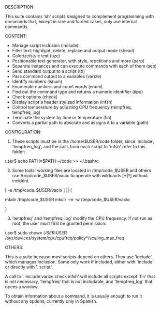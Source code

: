 DESCRIPTION:

This suite contains 'sh' scripts designed to complement programming with
commands that, except in rare and forced cases, only use internal commands.

CONTENT:

- Manage script inclusion (include)
- Filter text: highlight, delete, replace and output mode (shead)
- Colorize/style text (tize)
- Positionable text generator, with style, repetitions and more (parp)
- Separate instances and can execute commands with each of them (sep)
- Send standard output to a script (tb)
- Pass command output to a variables (varize)
- Identify numbers (isnum)
- Enumerate numbers and count words (enum)
- Find out the command type and returns a numeric identifier (tipo)
- Check options (check)
- Display script's header stylized information (infsh)
- Control temperature by adjusting CPU frequency (tempfreq, tempfreq_log)
- Terminate the system by time or temperature (fin)
- Converts a partial path to absolute and assigns it to a variable (path)

CONFIGURATION:

1. These scripts must be in the /home/$USER/code folder, since 'include',
'tempfreq_log', and the calls from each script to 'infsh' refer to this folder:

user$ echo PATH=$PATH:~/code >> ~/.bashrc

2. Some tools' working files are located in /tmp/code_$USER and others use
/tmp/code_$USER/vacio to operate with wildcards [*|?] without incident.

[ -e /tmp/code_$USER/vacio ] || {

mkdir /tmp/code_$USER
mkdir -m -w /tmp/code_$USER/vacio

}

3. 'tempfreq' and 'tempfreq_log' modify the CPU frequency. If not run as root,
the user must first be granted permission:

user$ sudo chown $USER:$USER \
	/sys/devices/system/cpu/cpufreq/policy*/scaling_max_freq

OTHERS:

This is a suite because most scripts depend on others. They use 'include', which
manages inclusion. Some only work if included, either with 'include' or directly
with '. script'.

A call to '. include varize check infsh' will include all scripts except 'fin'
that is not necessary, 'tempfreq' that is not includable, and 'tempfreq_log'
that opens a window.

To obtain information about a command, it is usually enough to run it without
any options, currently only in Spanish.
